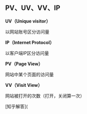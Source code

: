 ## PV、UV、VV、IP

**UV（Unique visitor）**

以网站账号区分访问量

**IP（Internet Protocol）**

以客户端IP区分访问量

**PV（Page View）**

网站中某个页面的访问量

**VV（Visit View）**

网站被打开的次数（打开，关闭算一次）

[知乎解答](